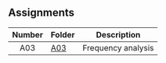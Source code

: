 ## Assignments

| Number | Folder | Description |
| :----: | ------ | ----------- |
|A03|[A03](./A03/)|Frequency analysis|